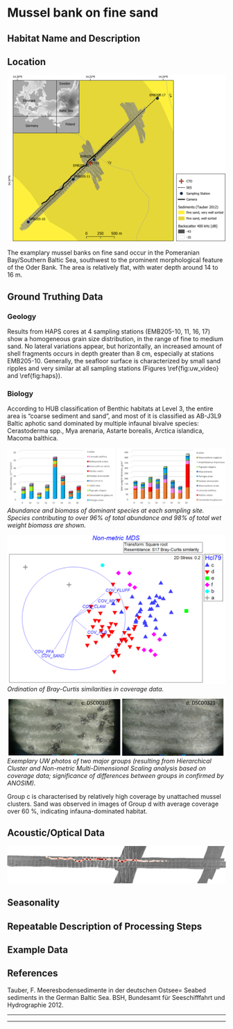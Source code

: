 # Mussel bank on fine sand

## Habitat Name and Description


## Location

![Location of sample area](img/oderbank_overview.png)

The examplary mussel banks on fine sand occur in the Pomeranian Bay/Southern Baltic Sea, southwest to the prominent morphological feature of the Oder Bank. The area is relatively flat, with water depth around 14 to 16 m.

## Ground Truthing Data
### Geology
Results from HAPS cores at 4 sampling stations (EMB205-10, 11, 16, 17) show a homogeneous grain size distribution, in the range of fine to medium sand. No lateral variations appear, but horizontally, an increased amount of shell fragments occurs in depth greater than 8 cm, especially at stations EMB205-10. Generally, the seafloor surface is characterized by small sand ripples and very similar at all sampling stations (Figures \ref{fig:uw_video} and \ref{fig:haps}).


### Biology
According to HUB classification of Benthic habitats at Level 3, the entire area is “coarse sediment and sand”, and most of it is classified as 
AB-J3L9 Baltic aphotic sand dominated by multiple infaunal bivalve species: Cerastoderma spp., Mya arenaria, Astarte borealis, Arctica islandica, Macoma balthica.

![Location of sample area](img/bio_abundance.png)
*Abundance and biomass of dominant species at each sampling site. Species contributing to over 96% of total abundance and 98% of total wet weight biomass are shown.*

![Location of sample area](img/bio_mds.png)
*Ordination of Bray-Curtis similarities in coverage data.*

![Location of sample area](img/bio_videostills.png)
*Exemplary UW photos of two major groups (resulting from Hierarchical Cluster and Non-metric Multi-Dimensional Scaling analysis based on coverage data; significance of differences between groups in confirmed by ANOSIM).*

Group c is characterised by relatively high coverage by unattached mussel clusters.
Sand was observed in images of Group d with average coverage over 60 %, indicating infauna-dominated habitat.

## Acoustic/Optical Data



![Location of sample area](img/backscatter_all_400plus.png)

## Seasonality


## Repeatable Description of Processing Steps

## Example Data

## References
Tauber, F. Meeresbodensedimente in der deutschen Ostsee= Seabed sediments in the German Baltic Sea. BSH, Bundesamt für Seeschifffahrt und Hydrographie 2012.

---


---
